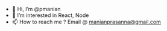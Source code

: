 - 👋 Hi, I’m @pmanian
- 👀 I’m interested in React, Node
- 📫 How to reach me ? Email @ manianprasanna@gmail.com

<!---
pmanian/pmanian is a ✨ special ✨ repository because its `README.md` (this file) appears on your GitHub profile.
You can click the Preview link to take a look at your changes.
--->
